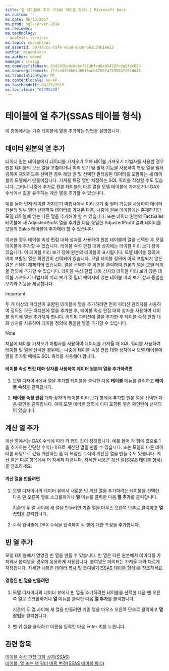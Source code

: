 ```yaml
---
title: 열 테이블에 추가 (SSAS 테이블 형식) | Microsoft Docs
ms.custom: ''
ms.date: 06/13/2017
ms.prod: sql-server-2014
ms.reviewer: ''
ms.technology:
- analysis-services
ms.topic: conceptual
ms.assetid: 5974a3cc-caf8-4558-8836-6e3c24b1ee23
author: minewiskan
ms.author: owend
manager: craigg
ms.openlocfilehash: 63d2958e8c0dec7213bfed0a054787cda5f0c853
ms.sourcegitcommit: f7fced330b64d6616aeb8766747295807c92dd41
ms.translationtype: MT
ms.contentlocale: ko-KR
ms.lasthandoff: 04/23/2019
ms.locfileid: "62795330"
---
```

# <a name="add-columns-to-a-table-ssas-tabular"></a>테이블에 열 추가(SSAS 테이블 형식)
  이 항목에서는 기존 테이블에 열을 추가하는 방법을 설명합니다.  
  
## <a name="add-columns-from-the-data-source"></a>데이터 원본의 열 추가  
 데이터 원본 테이블에서 데이터를 가져오기 위해 테이블 가져오기 마법사를 사용할 경우 원본 테이블의 모든 열을 포함하거나 미리 보기 및 필터 기능을 사용하여 특정 열을 필터링하여 제외하도록 선택한 경우 해당 열 및 선택한 필터링된 데이터를 포함하는 새 테이블이 모델에서 만들어집니다. 가져올 특정 열만 지정하는 SQL 쿼리를 작성할 수도 있습니다. 그러나 나중에 추가로 원본 테이블의 다른 열을 모델 테이블에 가져오거나 DAX 수식에서 값을 유추하는 계산 열을 추가할 수 있습니다.  
  
 예를 들어 먼저 테이블 가져오기 마법사에서 미리 보기 및 필터 기능을 사용하여 데이터 원본의 일부 열만 선택하여 데이터를 가져온 다음, 나중에 원본 테이블에는 존재하지만 모델 테이블에 없는 다른 열을 추가해야 할 수 있습니다. 또는 데이터 원본의 FactSales 테이블에 새 AdjustedProfit 열을 추가한 다음 동일한 AdjustedProfit 열과 데이터를 모델의 Sales 테이블에 추가해야 할 수 있습니다.  
  
 이러한 경우 테이블 속성 편집 대화 상자를 사용하여 원본 테이블의 열을 선택한 후 모델 테이블에 추가할 수 있습니다. 테이블 속성 편집 대화 상자에는 테이블 미리 보기 창이 있습니다. 이 테이블 미리 보기 창에 원본의 테이블이 표시됩니다. 모델 테이블 정의에 이미 포함된 열은 확인란이 선택되어 있습니다. 모델 테이블 정의에 아직 포함되지 않은 열은 선택이 해제되어 있습니다. 열을 선택한 후 확인을 클릭하여 원본의 열을 모델 테이블 정의에 추가할 수 있습니다. 테이블 속성 편집 대화 상자의 테이블 미리 보기 창은 테이블 가져오기 마법사의 미리 보기 및 필터 페이지에 있는 테이블 미리 보기 창과 동일한 보기와 기능을 제공합니다.  
  
> [!IMPORTANT]  
>  두 개 이상의 파티션이 포함된 테이블에 열을 추가하려면 먼저 파티션 관리자를 사용하여 정의된 모든 파티션에 열을 추가한 후, 테이블 속성 편집 대화 상자를 사용하여 테이블 정의에 열을 추가해야 합니다. 정의된 파티션에 열을 추가한 후 테이블 속성 편집 대화 상자를 사용하여 테이블 정의에 동일한 열을 추가할 수 있습니다.  
  
> [!NOTE]  
>  처음에 테이블 가져오기 마법사를 사용하여 데이터를 가져올 때 SQL 쿼리를 사용하여 테이블 및 열을 선택한 경우에는 나중에 테이블 속성 편집 대화 상자에서 모델 테이블에 열을 추가할 때에도 SQL 쿼리를 사용해야 합니다.  
  
#### <a name="to-add-a-column-from-the-data-source-by-using-the-edit-table-properties-dialog-box"></a>테이블 속성 편집 대화 상자를 사용하여 데이터 원본의 열을 추가하려면  
  
1.  모델 디자이너에서 열을 추가할 테이블을 클릭한 다음 **테이블** 메뉴를 클릭하고  **테이블 속성**을 클릭합니다.  
  
2.  **테이블 속성 편집** 대화 상자의 테이블 미리 보기 창에서 추가할 원본 열을 선택한 다음 확인을 클릭합니다. 이때 모델 테이블 정의에 이미 포함된 열은 확인란이 선택되어 있습니다.  
  
## <a name="add-a-calculated-column"></a>계산 열 추가  
 계산 열에서는 DAX 수식에 따라 각 행의 값이 정해집니다. 예를 들어 각 행에 값으로 1을 추가하는 간단한 수식(=1)으로 계산된 열을 만들 수 있습니다. 또는 모델의 다른 데이터를 바탕으로 값을 계산하는 좀 더 복잡한 수식의 계산된 열을 만들 수도 있습니다. 계산 열은 다른 항목에서 더 자세히 다룹니다. 자세한 내용은 [계산 열&#40;SSAS 테이블 형식&#41;](ssas-calculated-columns.md)을 참조하세요.  
  
#### <a name="to-create-a-calculated-column"></a>계산 열을 만들려면  
  
1.  모델 디자이너의 데이터 뷰에서 새로운 빈 계산 열을 추가하려는 테이블을 선택한 다음 맨 오른쪽 열로 스크롤하거나 **열** 메뉴를 클릭한 다음 **열 추가**를 클릭합니다.  
  
     기존의 두 열 사이에 새 열을 만들려면 기존 열을 마우스 오른쪽 단추로 클릭하고 **열 삽입**을 클릭합니다.  
  
2.  수식 입력줄에 DAX 수식을 입력하여 각 행에 대한 특성을 추가합니다.  
  
## <a name="add-a-blank-column"></a>빈 열 추가  
 모델 테이블에서 명명된 빈 열을 만들 수 있습니다. 빈 열은 다른 원본에서 데이터를 가져와서 붙여넣을 경우에 유용하게 사용됩니다. 붙여넣은 데이터는 가져올 때와 다르게 저장됩니다. 자세한 내용은 [데이터 복사 및 붙여넣기&#40;SSAS 테이블 형식&#41;](../copy-and-paste-data-ssas-tabular.md)를 참조하세요.  
  
#### <a name="to-create-a-named-blank-column"></a>명명된 빈 열을 만들려면  
  
1.  모델 디자이너의 데이터 뷰에서 빈 열을 추가하려는 테이블을 선택한 다음 맨 오른쪽 열로 스크롤하거나 **열** 메뉴를 클릭한 다음 **열 추가**를 클릭합니다.  
  
     기존의 두 열 사이에 새 열을 만들려면 기존 열을 마우스 오른쪽 단추로 클릭하고 **열 삽입**을 클릭합니다.  
  
2.  맨 위 셀을 클릭하고 이름을 입력한 다음 Enter 키를 누릅니다.  
  
## <a name="see-also"></a>관련 항목  
 [테이블 속성 편집 대화 상자&#40;SSAS&#41;](../edit-table-properties-dialog-box-ssas.md)   
 [테이블, 열 또는 행 필터 매핑 변경&#40;SSAS 테이블 형식&#41;](change-table-column-or-row-filter-mappings-ssas-tabular.md)  
  
  
